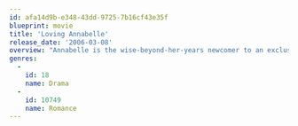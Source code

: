 ```yaml
---
id: afa14d9b-e348-43dd-9725-7b16cf43e35f
blueprint: movie
title: 'Loving Annabelle'
release_date: '2006-03-08'
overview: "Annabelle is the wise-beyond-her-years newcomer to an exclusive Catholic girls school. Having been expelled from her first two schools she's bound to stir some trouble. Sparks fly though when sexual chemistry appears between her and the Head of her dorm and English teacher, Simone Bradley. Annabelle pursues her relentlessly and until the end the older woman manages to avoid the law."
genres:
  -
    id: 18
    name: Drama
  -
    id: 10749
    name: Romance
---
```

